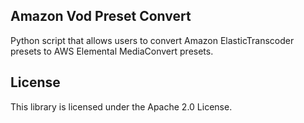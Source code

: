 ## Amazon Vod Preset Convert

Python script that allows users to convert Amazon ElasticTranscoder presets to AWS Elemental MediaConvert presets.

## License

This library is licensed under the Apache 2.0 License. 
